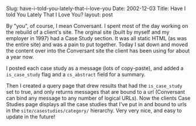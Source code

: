Slug: have-i-told-you-lately-that-i-love-you
Date: 2002-12-03
Title: Have I told You Lately That I Love You?
layout: post

By &quot;you&quot;, of course, I mean Conversant. I spent most of the day working on the rebuild of a client&#39;s site. The orginal site (built by myself and my employer in 1997) had a Case Study section. It was all static HTML (as was the entire site) and was a pain to put together. Today I sat down and moved the content over into the Conversant site the client has been using for about a year now.

I posted each case study as a message (lots of copy-paste), and added a <code>is_case_study</code> flag and a <code>cs_abstract</code> field for a summary.

Then I created a query page that drew results that had the <code>is_case_study</code> set to true, and only returns messages that are bound to a url (Conversant can bind any message to any number of logical URLs). Now the clients Case Studies page displays all the case studies that I&#39;ve put in and bound to urls in the <code>site/casestudies/category/</code> hierarchy. Very very nice, and easy to update in the future!
